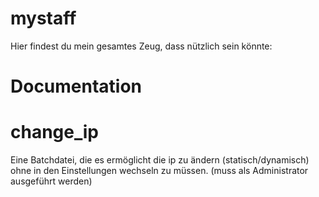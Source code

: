 # mystaff
Hier findest du mein gesamtes Zeug, dass nützlich sein könnte:

# Documentation
  # change_ip
  Eine Batchdatei, die es ermöglicht die ip zu ändern (statisch/dynamisch) ohne in den Einstellungen wechseln zu müssen. (muss als Administrator ausgeführt werden)

